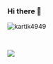 ### Hi there 👋

<!--
**rehanguha/rehanguha** is a ✨ _special_ ✨ repository because its `README.md` (this file) appears on your GitHub profile.

Here are some ideas to get you started:

- 🔭 I’m currently working on ...
- 🌱 I’m currently learning ...
- 👯 I’m looking to collaborate on ...
- 🤔 I’m looking for help with ...
- 💬 Ask me about ...
- 📫 How to reach me: ...
- 😄 Pronouns: ...
- ⚡ Fun fact: ...
-->

<p><img align="center" src="https://github-readme-stats.vercel.app/api?username=rehanguha&bg_color=1,e96443,904e99&title_color=fff&text_color=fff&show_icons=true" alt="kartik4949" /></p>
<br>
<p> <img align="centre" src="https://github-readme-streak-stats.herokuapp.com?user=rehanguha&theme=holi-theme&date_format=j%20M%5B%20Y%5D" /> </p>

